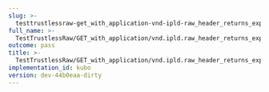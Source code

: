 ```yaml
---
slug: >-
  testtrustlessraw-get_with_application-vnd-ipld-raw_header_returns_expected_caching_headers-header_x-ipfs-roots
full_name: >-
  TestTrustlessRaw/GET_with_application/vnd.ipld.raw_header_returns_expected_caching_headers/Header_X-IPFS-Roots
outcome: pass
title: >-
  TestTrustlessRaw/GET_with_application/vnd.ipld.raw_header_returns_expected_caching_headers/Header_X-IPFS-Roots
implementation_id: kubo
version: dev-44b0eaa-dirty
---
```



